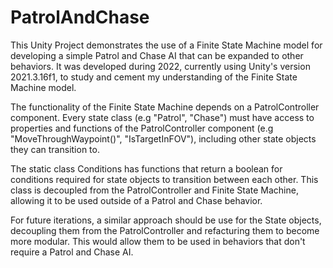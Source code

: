# PatrolAndChase

This Unity Project demonstrates the use of a Finite State Machine model for developing a simple Patrol and Chase AI that can be expanded to other behaviors.
It was developed during 2022, currently using Unity's version 2021.3.16f1, to study and cement my understanding of the Finite State Machine model.

The functionality of the Finite State Machine depends on a PatrolController component. Every state class (e.g "Patrol", "Chase") must have access to properties and functions of the PatrolController component (e.g "MoveThroughWaypoint()", "IsTargetInFOV"), including other state objects they can transition to.

The static class Conditions has functions that return a boolean for conditions required for state objects to transition between each other. This class is decoupled from the PatrolController and Finite State Machine, allowing it to be used outside of a Patrol and Chase behavior.

For future iterations, a similar approach should be use for the State objects, decoupling them from the PatrolController and refacturing them to become more modular. This would allow them to be used in behaviors that don't require a Patrol and Chase AI.
